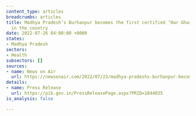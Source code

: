 ```yaml
---
content_type: articles
breadcrumbs: articles
title: Madhya Pradesh’s Burhanpur becomes the first certified ‘Har Ghar Jal’ district
  in the country
date: 2022-07-26 04:00:00 +0000
states:
- Madhya Pradesh
sectors:
- Health
subsectors: []
sources:
- name: News on Air
  url: https://newsonair.com/2022/07/23/madhya-pradeshs-burhanpur-becomes-first-certified-har-ghar-jal-district-in-country/
details:
- name: Press Release
  url: https://pib.gov.in/PressReleasePage.aspx?PRID=1844035
is_analysis: false

---
```

